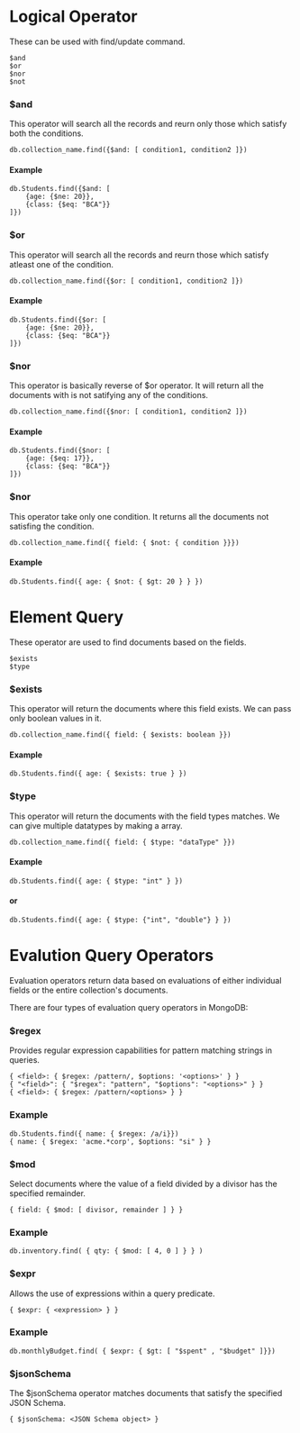 # Logical Operator
These can be used with find/update command.

```
$and
$or
$nor
$not
```

### $and
This operator will search all the records and reurn only those which satisfy both the conditions.
```
db.collection_name.find({$and: [ condition1, condition2 ]})
```
#### Example
```
db.Students.find({$and: [ 
    {age: {$ne: 20}}, 
    {class: {$eq: "BCA"}}
]})
```

### $or
This operator will search all the records and reurn those which satisfy atleast one of the condition.
```
db.collection_name.find({$or: [ condition1, condition2 ]})
```
#### Example
```
db.Students.find({$or: [ 
    {age: {$ne: 20}}, 
    {class: {$eq: "BCA"}}
]})
```

### $nor
This operator is basically reverse of $or operator. It will return all the documents with is not satifying any of the conditions.
```
db.collection_name.find({$nor: [ condition1, condition2 ]})
```
#### Example
```
db.Students.find({$nor: [ 
    {age: {$eq: 17}}, 
    {class: {$eq: "BCA"}}
]})
```

### $nor
This operator take only one condition. It returns all the documents not satisfing the condition. 
```
db.collection_name.find({ field: { $not: { condition }}})
```
#### Example
```
db.Students.find({ age: { $not: { $gt: 20 } } })
```


# Element Query
These operator are used to find documents based on the fields.
```
$exists
$type
```

### $exists
This operator will return the documents where this field exists. We can pass only boolean values in it.
```
db.collection_name.find({ field: { $exists: boolean }})
```
#### Example
```
db.Students.find({ age: { $exists: true } })
```

### $type
This operator will return the documents with the field types matches. We can give multiple datatypes by making a array.
```
db.collection_name.find({ field: { $type: "dataType" }})
```
#### Example
```
db.Students.find({ age: { $type: "int" } })
```
#### or
```
db.Students.find({ age: { $type: {"int", "double"} } })
```


# Evalution Query Operators
Evaluation operators return data based on evaluations of either individual fields or the entire collection's documents.

There are four types of evaluation query operators in MongoDB:
### $regex
Provides regular expression capabilities for pattern matching strings in queries.
```
{ <field>: { $regex: /pattern/, $options: '<options>' } }
{ "<field>": { "$regex": "pattern", "$options": "<options>" } }
{ <field>: { $regex: /pattern/<options> } }
```
### Example
```
db.Students.find({ name: { $regex: /a/i}})
{ name: { $regex: 'acme.*corp', $options: "si" } }
```

### $mod
Select documents where the value of a field divided by a divisor has the specified remainder.
```
{ field: { $mod: [ divisor, remainder ] } }
```
### Example
```
db.inventory.find( { qty: { $mod: [ 4, 0 ] } } )
```
### $expr
Allows the use of expressions within a query predicate.
```
{ $expr: { <expression> } }
```
### Example
```
db.monthlyBudget.find( { $expr: { $gt: [ "$spent" , "$budget" ]}})
```

### $jsonSchema
The $jsonSchema operator matches documents that satisfy the specified JSON Schema.
```
{ $jsonSchema: <JSON Schema object> }
```